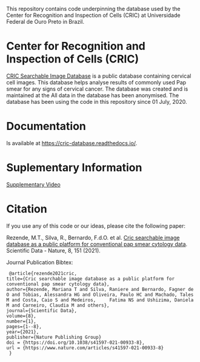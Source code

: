 This repository contains code underpinning the database used by the Center for Recognition and Inspection of Cells (CRIC) at Universidade Federal de Ouro Preto in Brazil. 

# Center for Recognition and Inspection of Cells (CRIC) 

[CRIC Searchable Image Database](https://database.cric.com.br/) is a public database containing cervical cell images. This database helps analyse results of commonly
used Pap smear for any signs of cervical cancer. The database was created and is maintained at the 
All data in the database has been anonymised.
The database has been using the code in this repository since 01 July, 2020.

# Documentation

Is available at https://cric-database.readthedocs.io/.

# Suplementary Information

[Supplementary Video](https://static-content.springer.com/esm/art%3A10.1038%2Fs41597-021-00933-8/MediaObjects/41597_2021_933_MOESM1_ESM.mp4)


# Citation

If you use any of this code or our ideas, please cite the following paper:

Rezende, M.T., Silva, R., Bernardo, F.d.O. et al. [Cric searchable image database as a public platform for conventional pap smear cytology data](https://doi.org/10.1038/s41597-021-00933-8). Scientific Data - Nature, 8, 151 (2021). 

Journal Publication Bibtex:

     @article{rezende2021cric,
    title={Cric searchable image database as a public platform for conventional pap smear cytology data},
    author={Rezende, Mariana T and Silva, Raniere and Bernardo, Fagner de O and Tobias, Alessandra HG and Oliveira, Paulo HC and Machado, Tales M and Costa, Caio S and Medeiros,     Fatima NS and Ushizima, Daniela M and Carneiro, Claudia M and others},
    journal={Scientific Data},
    volume={8},
    number={1},
    pages={1--8},
    year={2021},
    publisher={Nature Publishing Group}
    doi = {https://doi.org/10.1038/s41597-021-00933-8},
    url = {https://www.nature.com/articles/s41597-021-00933-8}
     }
